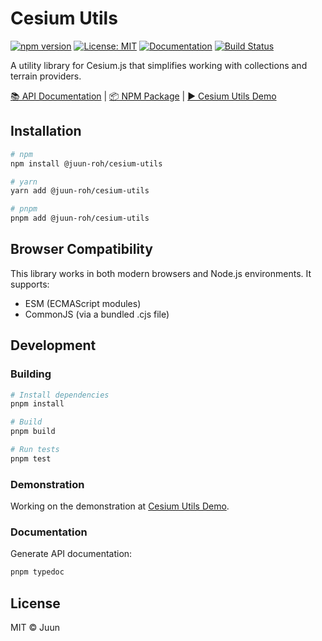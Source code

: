 # Cesium Utils

[![npm version](https://img.shields.io/npm/v/@juun-roh/cesium-utils.svg)](https://www.npmjs.com/package/@juun-roh/cesium-utils)
[![License: MIT](https://img.shields.io/badge/License-MIT-yellow.svg)](https://opensource.org/licenses/MIT)
[![Documentation](https://img.shields.io/badge/docs-typedoc-blue)](https://juunie-roh.github.io/cesium-utils/)
[![Build Status](https://img.shields.io/github/actions/workflow/status/juunie-roh/cesium-utils/release-and-publish.yml)](https://github.com/juunie-roh/cesium-utils/actions)

A utility library for Cesium.js that simplifies working with collections and terrain providers.

[📚 API Documentation](https://juunie-roh.github.io/cesium-utils/) | [📦 NPM Package](https://www.npmjs.com/package/@juun-roh/cesium-utils) | [▶️ Cesium Utils Demo](https://juun.vercel.app/cesium-utils)

## Installation

```bash
# npm
npm install @juun-roh/cesium-utils

# yarn
yarn add @juun-roh/cesium-utils

# pnpm
pnpm add @juun-roh/cesium-utils
```

## Browser Compatibility

This library works in both modern browsers and Node.js environments. It supports:

* ESM (ECMAScript modules)
* CommonJS (via a bundled .cjs file)

## Development

### Building

```bash
# Install dependencies
pnpm install

# Build
pnpm build

# Run tests
pnpm test
```

### Demonstration

Working on the demonstration at [Cesium Utils Demo](https://juun.vercel.app/cesium-utils).

### Documentation

Generate API documentation:

```bash
pnpm typedoc
```

## License

MIT © Juun

